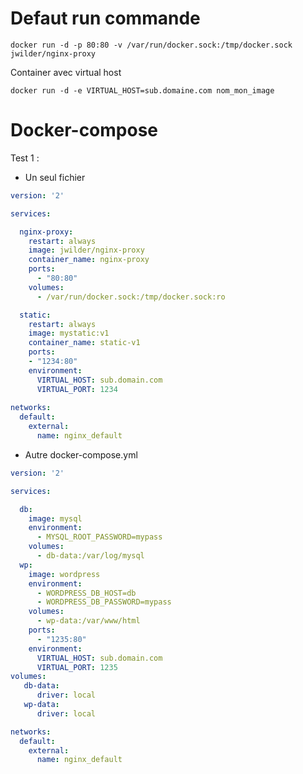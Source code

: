 # Defaut run commande
  
    docker run -d -p 80:80 -v /var/run/docker.sock:/tmp/docker.sock jwilder/nginx-proxy
    
Container avec virtual host
    
    docker run -d -e VIRTUAL_HOST=sub.domaine.com nom_mon_image

# Docker-compose

Test 1 :

- Un seul fichier
```yml
version: '2'

services:

  nginx-proxy:
    restart: always
    image: jwilder/nginx-proxy
    container_name: nginx-proxy
    ports:
      - "80:80"
    volumes:
      - /var/run/docker.sock:/tmp/docker.sock:ro

  static:
    restart: always
    image: mystatic:v1
    container_name: static-v1
    ports:
    - "1234:80"
    environment:
      VIRTUAL_HOST: sub.domain.com
      VIRTUAL_PORT: 1234
      
networks:
  default:
    external:
      name: nginx_default
```

- Autre docker-compose.yml
```yml
version: '2'

services:

  db:
    image: mysql
    environment:
      - MYSQL_ROOT_PASSWORD=mypass
    volumes:
      - db-data:/var/log/mysql
  wp:
    image: wordpress
    environment:
      - WORDPRESS_DB_HOST=db
      - WORDPRESS_DB_PASSWORD=mypass
    volumes:
      - wp-data:/var/www/html
    ports:
      - "1235:80"
    environment:
      VIRTUAL_HOST: sub.domain.com
      VIRTUAL_PORT: 1235
volumes:
   db-data:
      driver: local
   wp-data:
      driver: local

networks:
  default:
    external:
      name: nginx_default
```
